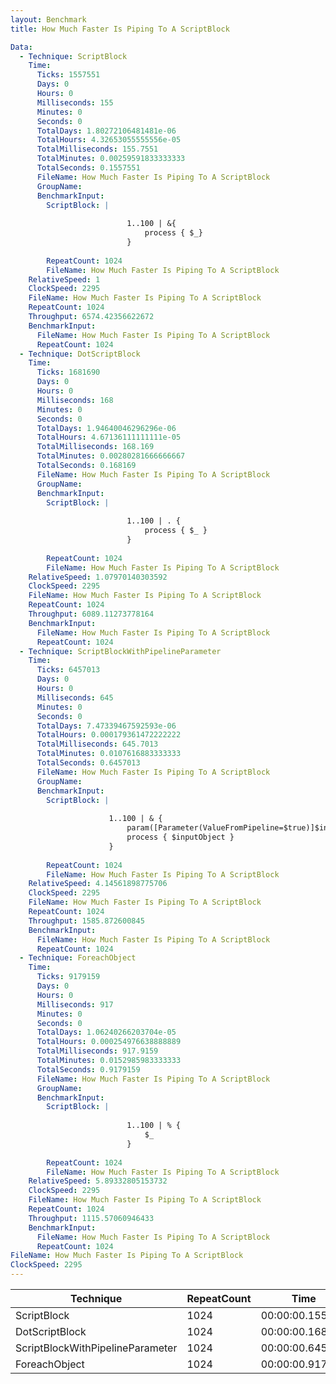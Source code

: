 ```yaml
---
layout: Benchmark
title: How Much Faster Is Piping To A ScriptBlock

Data: 
  - Technique: ScriptBlock
    Time: 
      Ticks: 1557551
      Days: 0
      Hours: 0
      Milliseconds: 155
      Minutes: 0
      Seconds: 0
      TotalDays: 1.80272106481481e-06
      TotalHours: 4.32653055555556e-05
      TotalMilliseconds: 155.7551
      TotalMinutes: 0.00259591833333333
      TotalSeconds: 0.1557551
      FileName: How Much Faster Is Piping To A ScriptBlock
      GroupName: 
      BenchmarkInput: 
        ScriptBlock: |
          
                          1..100 | &{
                              process { $_}
                          }
                      
        RepeatCount: 1024
        FileName: How Much Faster Is Piping To A ScriptBlock
    RelativeSpeed: 1
    ClockSpeed: 2295
    FileName: How Much Faster Is Piping To A ScriptBlock
    RepeatCount: 1024
    Throughput: 6574.42356622672
    BenchmarkInput: 
      FileName: How Much Faster Is Piping To A ScriptBlock
      RepeatCount: 1024
  - Technique: DotScriptBlock
    Time: 
      Ticks: 1681690
      Days: 0
      Hours: 0
      Milliseconds: 168
      Minutes: 0
      Seconds: 0
      TotalDays: 1.94640046296296e-06
      TotalHours: 4.67136111111111e-05
      TotalMilliseconds: 168.169
      TotalMinutes: 0.00280281666666667
      TotalSeconds: 0.168169
      FileName: How Much Faster Is Piping To A ScriptBlock
      GroupName: 
      BenchmarkInput: 
        ScriptBlock: |
          
                          1..100 | . {
                              process { $_ } 
                          }
                      
        RepeatCount: 1024
        FileName: How Much Faster Is Piping To A ScriptBlock
    RelativeSpeed: 1.07970140303592
    ClockSpeed: 2295
    FileName: How Much Faster Is Piping To A ScriptBlock
    RepeatCount: 1024
    Throughput: 6089.11273778164
    BenchmarkInput: 
      FileName: How Much Faster Is Piping To A ScriptBlock
      RepeatCount: 1024
  - Technique: ScriptBlockWithPipelineParameter
    Time: 
      Ticks: 6457013
      Days: 0
      Hours: 0
      Milliseconds: 645
      Minutes: 0
      Seconds: 0
      TotalDays: 7.47339467592593e-06
      TotalHours: 0.000179361472222222
      TotalMilliseconds: 645.7013
      TotalMinutes: 0.0107616883333333
      TotalSeconds: 0.6457013
      FileName: How Much Faster Is Piping To A ScriptBlock
      GroupName: 
      BenchmarkInput: 
        ScriptBlock: |
          
                      1..100 | & {
                          param([Parameter(ValueFromPipeline=$true)]$inputobject)
                          process { $inputObject } 
                      }
                      
        RepeatCount: 1024
        FileName: How Much Faster Is Piping To A ScriptBlock
    RelativeSpeed: 4.14561898775706
    ClockSpeed: 2295
    FileName: How Much Faster Is Piping To A ScriptBlock
    RepeatCount: 1024
    Throughput: 1585.872600845
    BenchmarkInput: 
      FileName: How Much Faster Is Piping To A ScriptBlock
      RepeatCount: 1024
  - Technique: ForeachObject
    Time: 
      Ticks: 9179159
      Days: 0
      Hours: 0
      Milliseconds: 917
      Minutes: 0
      Seconds: 0
      TotalDays: 1.06240266203704e-05
      TotalHours: 0.000254976638888889
      TotalMilliseconds: 917.9159
      TotalMinutes: 0.0152985983333333
      TotalSeconds: 0.9179159
      FileName: How Much Faster Is Piping To A ScriptBlock
      GroupName: 
      BenchmarkInput: 
        ScriptBlock: |
          
                          1..100 | % {
                              $_
                          }            
                      
        RepeatCount: 1024
        FileName: How Much Faster Is Piping To A ScriptBlock
    RelativeSpeed: 5.89332805153732
    ClockSpeed: 2295
    FileName: How Much Faster Is Piping To A ScriptBlock
    RepeatCount: 1024
    Throughput: 1115.57060946433
    BenchmarkInput: 
      FileName: How Much Faster Is Piping To A ScriptBlock
      RepeatCount: 1024
FileName: How Much Faster Is Piping To A ScriptBlock
ClockSpeed: 2295
---
```





|Technique                       |RepeatCount|Time           |RelativeSpeed|Throughput|
|--------------------------------|-----------|---------------|-------------|----------|
|ScriptBlock                     |1024       |00:00:00.155755|1x           |6574.42/s |
|DotScriptBlock                  |1024       |00:00:00.168169|1.08x        |6089.11/s |
|ScriptBlockWithPipelineParameter|1024       |00:00:00.645701|4.15x        |1585.87/s |
|ForeachObject                   |1024       |00:00:00.917915|5.89x        |1115.57/s |
